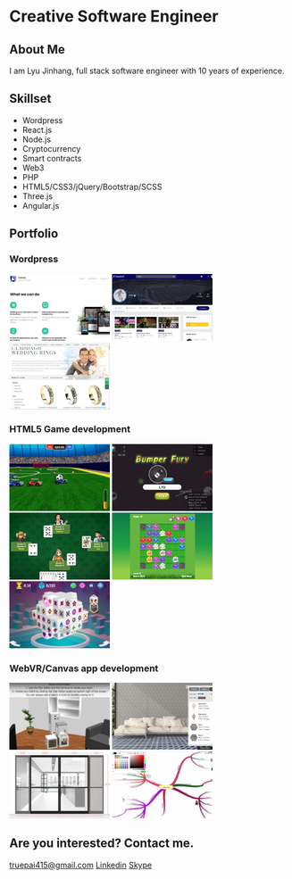 # Creative Software Engineer


## About Me
I am Lyu Jinhang, full stack software engineer with 10 years of experience.


## Skillset
- Wordpress
- React.js
- Node.js
- Cryptocurrency
- Smart contracts
- Web3
- PHP
- HTML5/CSS3/jQuery/Bootstrap/SCSS
- Three.js
- Angular.js


## Portfolio

### Wordpress
<a target="_blank" href="https://portfolio.literally.co.jp/" ><kbd><img height="120" src="https://github.com/TruePai/TruePai/blob/main/assets/company-site.jpg?raw=true" ></kbd></a>
<a target="_blank" href="https://panenkatv.com/" ><kbd><img height="120" src="https://github.com/TruePai/TruePai/blob/main/assets/soccer-platform2.jpg?raw=true" ></kbd></a>
<a target="_blank" href="https://www.celtic-weddingrings.com/" ><kbd><img height="120" src="https://github.com/TruePai/TruePai/blob/main/assets/rings-site-2.jpg?raw=true" ></kbd></a>

### HTML5 Game development
<a target="_blank" href="http://lyu-apps.herokuapp.com/games/bumper-fifa" ><kbd><img height="120" src="https://github.com/TruePai/TruePai/blob/main/assets/car-soccer.jpg?raw=true" ></kbd></a>
<a target="_blank" href="http://lyu-apps.herokuapp.com/games/bumper-fury" ><kbd><img height="120" src="https://github.com/TruePai/TruePai/blob/main/assets/bumper-fury-title.jpg?raw=true" ></kbd></a>
<a target="_blank" href="http://lyu-apps.herokuapp.com/games/hearts" ><kbd><img height="120" src="https://github.com/TruePai/TruePai/blob/main/assets/hearts-title.jpg?raw=true" ></kbd></a>
<a target="_blank" href="http://lyu-apps.herokuapp.com/games/flowerz" ><kbd><img height="120" src="https://github.com/TruePai/TruePai/blob/main/assets/flowerz.jpg?raw=true" ></kbd></a>
<a target="_blank" href="http://lyu-apps.herokuapp.com/games/mahjong" ><kbd><img height="120" src="https://github.com/TruePai/TruePai/blob/main/assets/3dmahjong.jpg?raw=true" ></kbd></a>

### WebVR/Canvas app development
<a target="_blank" href="https://katt3.com/explore" ><kbd><img height="120" src="https://github.com/TruePai/TruePai/blob/main/assets/room-planner.jpg?raw=true" ></kbd></a>
<a target="_blank" href="http://3.12.76.187/" ><kbd><img height="120" src="https://github.com/TruePai/TruePai/blob/main/assets/tile-preview.jpg?raw=true" ></kbd></a>
<a target="_blank" href="https://sandoors.nl/deur-samenstellen/" ><kbd><img height="120" src="https://github.com/TruePai/TruePai/blob/main/assets/canvas-app.jpg?raw=true" ></kbd></a>
<a target="_blank" href="https://mindmap-dev.studysmartwithchris.com/" ><kbd><img height="120" src="https://github.com/TruePai/TruePai/blob/main/assets/mindmap.jpg?raw=true" ></kbd></a>


## Are you interested? Contact me.

[truepai415@gmail.com](mailto://truepai415@gmail.com)
[Linkedin](https://www.linkedin.com/in/jinhang-lyu/)
[Skype](skype:live:6ecb5f540638fc7a?chat)


